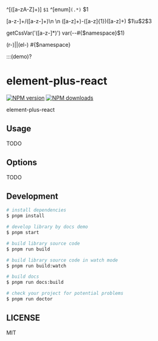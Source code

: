 \^\[([a-zA-Z]+)\] `$1`
\^\[enum\]`(.*)` <Enum>$1</Enum>

<Enum type="Function"></Enum>

[a-z\-]+/([a-z\-]+)\n <code src="./$1.tsx"></code>\n
([a-z]+)-([a-z]{1})([a-z]+) $1\u$2$3

getCssVar\('([a-z\-]\*)'\) var(--#{$namespace}$1)

(r-)||(el-) #{$namespace}

:::(demo)?

# element-plus-react

[![NPM version](https://img.shields.io/npm/v/element-plus-react.svg?style=flat)](https://npmjs.org/package/element-plus-react)
[![NPM downloads](http://img.shields.io/npm/dm/element-plus-react.svg?style=flat)](https://npmjs.org/package/element-plus-react)

element-plus-react

## Usage

TODO

## Options

TODO

## Development

```bash
# install dependencies
$ pnpm install

# develop library by docs demo
$ pnpm start

# build library source code
$ pnpm run build

# build library source code in watch mode
$ pnpm run build:watch

# build docs
$ pnpm run docs:build

# check your project for potential problems
$ pnpm run doctor
```

## LICENSE

MIT
